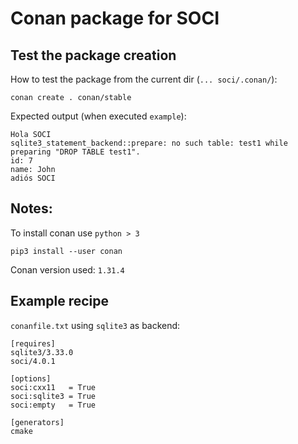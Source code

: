 # Conan package for SOCI

## Test the package creation
How to test the package from the current dir (`... soci/.conan/`):

    conan create . conan/stable

Expected output (when executed `example`):

```
Hola SOCI
sqlite3_statement_backend::prepare: no such table: test1 while preparing "DROP TABLE test1".
id: 7
name: John
adiós SOCI
```

## Notes:  
To install conan use `python > 3`

    pip3 install --user conan

Conan version used: `1.31.4`

## Example recipe
`conanfile.txt` using `sqlite3` as backend: 

```
[requires]
sqlite3/3.33.0
soci/4.0.1

[options]
soci:cxx11   = True
soci:sqlite3 = True
soci:empty   = True

[generators]
cmake
```
